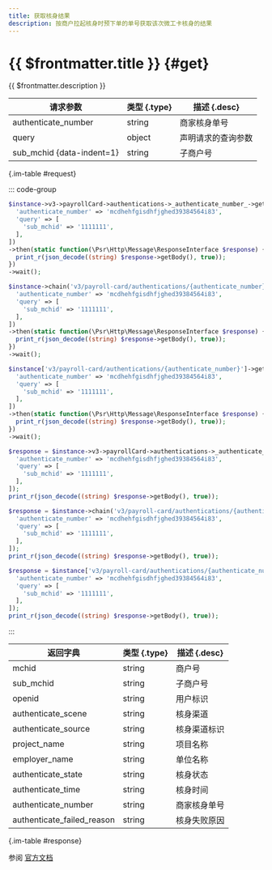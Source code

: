 ```yaml
---
title: 获取核身结果
description: 按商户拉起核身时预下单的单号获取该次微工卡核身的结果
---
```


# {{ $frontmatter.title }} {#get}

{{ $frontmatter.description }}

| 请求参数 | 类型 {.type} | 描述 {.desc}
| --- | --- | ---
| authenticate_number | string | 商家核身单号
| query | object | 声明请求的查询参数
| sub_mchid {data-indent=1} | string | 子商户号

{.im-table #request}

::: code-group

```php [异步纯链式]
$instance->v3->payrollCard->authentications->_authenticate_number_->getAsync([
  'authenticate_number' => 'mcdhehfgisdhfjghed39384564i83',
  'query' => [
    'sub_mchid' => '1111111',
  ],
])
->then(static function(\Psr\Http\Message\ResponseInterface $response) {
  print_r(json_decode((string) $response->getBody(), true));
})
->wait();
```

```php [异步声明式]
$instance->chain('v3/payroll-card/authentications/{authenticate_number}')->getAsync([
  'authenticate_number' => 'mcdhehfgisdhfjghed39384564i83',
  'query' => [
    'sub_mchid' => '1111111',
  ],
])
->then(static function(\Psr\Http\Message\ResponseInterface $response) {
  print_r(json_decode((string) $response->getBody(), true));
})
->wait();
```

```php [异步属性式]
$instance['v3/payroll-card/authentications/{authenticate_number}']->getAsync([
  'authenticate_number' => 'mcdhehfgisdhfjghed39384564i83',
  'query' => [
    'sub_mchid' => '1111111',
  ],
])
->then(static function(\Psr\Http\Message\ResponseInterface $response) {
  print_r(json_decode((string) $response->getBody(), true));
})
->wait();
```

```php [同步纯链式]
$response = $instance->v3->payrollCard->authentications->_authenticate_number_->get([
  'authenticate_number' => 'mcdhehfgisdhfjghed39384564i83',
  'query' => [
    'sub_mchid' => '1111111',
  ],
]);
print_r(json_decode((string) $response->getBody(), true));
```

```php [同步声明式]
$response = $instance->chain('v3/payroll-card/authentications/{authenticate_number}')->get([
  'authenticate_number' => 'mcdhehfgisdhfjghed39384564i83',
  'query' => [
    'sub_mchid' => '1111111',
  ],
]);
print_r(json_decode((string) $response->getBody(), true));
```

```php [同步属性式]
$response = $instance['v3/payroll-card/authentications/{authenticate_number}']->get([
  'authenticate_number' => 'mcdhehfgisdhfjghed39384564i83',
  'query' => [
    'sub_mchid' => '1111111',
  ],
]);
print_r(json_decode((string) $response->getBody(), true));
```

:::

| 返回字典 | 类型 {.type} | 描述 {.desc}
| --- | --- | ---
| mchid | string | 商户号
| sub_mchid | string | 子商户号
| openid | string | 用户标识
| authenticate_scene | string | 核身渠道
| authenticate_source | string | 核身渠道标识
| project_name | string | 项目名称
| employer_name | string | 单位名称
| authenticate_state | string | 核身状态
| authenticate_time | string | 核身时间
| authenticate_number | string | 商家核身单号
| authenticate_failed_reason | string | 核身失败原因

{.im-table #response}

参阅 [官方文档](https://pay.weixin.qq.com/wiki/doc/apiv3_partner/Offline/apis/chapter4_1_4.shtml)
